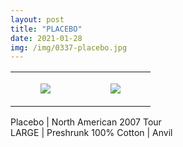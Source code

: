 ```yaml
---
layout: post
title: "PLACEBO"
date: 2021-01-28
img: /img/0337-placebo.jpg
---
```




<table style="width:100%;"><tr><td style="vertical-align:top;">
      <figure class="tmblr-full" data-orig-height="2048" data-orig-width="1365" data-orig-src="https://concertshirts.netlify.app/shirts/0337/0337-01.jpg"><img src="https://64.media.tumblr.com/e153c0af2a40b45b5da1a89f9a8ba25a/a2848bbb5f5f8fd7-25/s540x810/ae67ee99a242b1662ca8acd21dd1259b2a39aa66.jpg" data-orig-height="2048" data-orig-width="1365" data-orig-src="https://concertshirts.netlify.app/shirts/0337/0337-01.jpg"/></figure></td>
    <td style="vertical-align:top;">
      <figure class="tmblr-full" data-orig-height="2048" data-orig-width="1365" data-orig-src="https://concertshirts.netlify.app/shirts/0337/0337-02.jpg"><img src="https://64.media.tumblr.com/9c3f060458a7ca355c411c94c746ab61/a2848bbb5f5f8fd7-bc/s540x810/f4e39dbf6a379412f6eb0bca7f60f36e5950bc21.jpg" data-orig-height="2048" data-orig-width="1365" data-orig-src="https://concertshirts.netlify.app/shirts/0337/0337-02.jpg"/></figure></td>
  </tr></table><p>
  Placebo | North American 2007 Tour<br/>LARGE | Preshrunk 100% Cotton | Anvil
</p>
